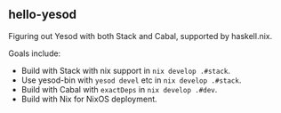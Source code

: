 ## hello-yesod

Figuring out Yesod with both Stack and Cabal, supported by haskell.nix.

Goals include:
- Build with Stack with nix support in `nix develop .#stack`.
- Use yesod-bin with `yesod devel` etc in `nix develop .#stack`.
- Build with Cabal with `exactDeps` in `nix develop .#dev`.
- Build with Nix for NixOS deployment.
